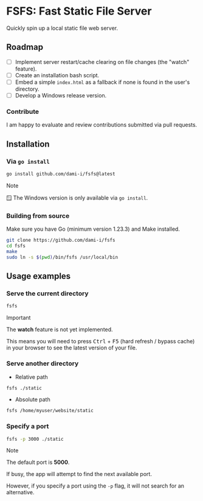 # FSFS: Fast Static File Server

Quickly spin up a local static file web server.

## Roadmap

- [ ] Implement server restart/cache clearing on file changes (the "watch" feature).
- [ ] Create an installation bash script.
- [ ] Embed a simple `index.html` as a fallback if none is found in the user's directory.
- [ ] Develop a Windows release version.

### Contribute

I am happy to evaluate and review contributions submitted via pull requests.

## Installation

<!--
### Manual download

Check out the available downloads on the [releases page](https://github.com/dami-i/fsfs/releases).
-->

### Via `go install`

```sh
go install github.com/dami-i/fsfs@latest
```

> [!NOTE]
>
> 🪟 The Windows version is only available via `go install`.

<!--
### Via bash installer

```sh
wget https:// | bash
```
-->

### Building from source

Make sure you have Go (minimum version 1.23.3) and Make installed.

```sh
git clone https://github.com/dami-i/fsfs
cd fsfs
make
sudo ln -s $(pwd)/bin/fsfs /usr/local/bin
```

## Usage examples

### Serve the current directory

```sh
fsfs
```

> [!IMPORTANT]
>
> The **watch** feature is not yet implemented.
> 
> This means you will need to press <kbd>Ctrl</kbd> + <kbd>F5</kbd> (hard refresh / bypass cache) in your browser to see the latest version of your file.

### Serve another directory

- Relative path

```sh
fsfs ./static
```

- Absolute path

```sh
fsfs /home/myuser/website/static
```

### Specify a port

```sh
fsfs -p 3000 ./static
```

> [!NOTE]
> 
> The default port is **5000**.
> 
> If busy, the app will attempt to find the next available port.
>
> However, if you specify a port using the `-p` flag, it will not search for an alternative.
